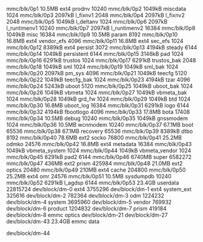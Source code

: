 <Partition>    <Size>  <fs>  <Name>          <blocks>
 mmc/blk/0p1    10.5MB  ext4   prodnv         10240
 mmc/blk/0p2    1049kB         miscdata       1024
 mmc/blk/0p3    2097kB         l_fixnv1       2048
 mmc/blk/0p4    2097kB         l_fixnv2       2048
 mmc/blk/0p5    1049kB         l_deltanv      1024
 mmc/blk/0p6    2097kB         l_runtimenv1   10240
 mmc/blk/0p7    2097kB         l_runtimenv2   16384
 mmc/blk/0p8    1049kB         misc           16384
 mmc/blk/0p9    10.5MB         param          8192
mmc/blk/0p10    16.8MB  ext4   vendor_efs     4096
mmc/blk/0p11    16.8MB  ext4   sec_efs        1024
mmc/blk/0p12    8389kB  ext4   persist        3072
mmc/blk/0p13    4194kB         steady         6144
mmc/blk/0p14    1049kB         persistent     6144
mmc/blk/0p15    3146kB         pad            1024
mmc/blk/0p16    6291kB         trustos        1024
mmc/blk/0p17    6291kB         trustos_bak    2048
mmc/blk/0p18    1049kB         sml            1024
mmc/blk/0p19    1049kB         sml_bak        1024
mmc/blk/0p20    2097kB         pm_sys         4096
mmc/blk/0p21    1049kB         teecfg         5120
mmc/blk/0p22    1049kB         teecfg_bak     1024
mmc/blk/0p23    4194kB         tzar           4096
mmc/blk/0p24    5243kB         uboot          5120
mmc/blk/0p25    1049kB         uboot_bak      1024
mmc/blk/0p26    1049kB         vbmeta         1024
mmc/blk/0p27    1049kB         vbmeta_bak     1024
mmc/blk/0p28    1049kB         grd_fw         1024
mmc/blk/0p29    1049kB         btd            1024
mmc/blk/0p30    16.8MB         uboot_log      16384
mmc/blk/0p31    6291kB         logo           6144
mmc/blk/0p32    4194kB         fbootlogo      4096
mmc/blk/0p33    17.8MB         bota           17408
mmc/blk/0p34    10.5MB         debug          10240
mmc/blk/0p35    1049kB         gnssmodem      1024
mmc/blk/0p36    10.5MB         wcnmodem       10240
mmc/blk/0p37    67.1MB         boot           65536
mmc/blk/0p38    67.1MB         recovery       65536
mmc/blk/0p39    8389kB         dtbo           8192
mmc/blk/0p40    78.6MB  ext2   socko          76800
mmc/blk/0p41    25.2MB         odmko          24576
mmc/blk/0p42    16.8MB  ext4   metadata       16384
mmc/blk/0p43    1049kB         vbmeta_system  1024
mmc/blk/0p44    1049kB         vbmeta_vendor  1024
mmc/blk/0p45    6291kB         pad2           6144
mmc/blk/0p46    6740MB         super          6582272
mmc/blk/0p47    436MB   ext2   prism          425984
mmc/blk/0p48    21.0MB  ext2   optics         20480
mmc/blk/0p49    210MB   ext4   cache          204800
mmc/blk/0p50    25.2MB  ext4   omr            24576
mmc/blk/0p51    10.5MB         sysdumpdb      10240
mmc/blk/0p52    6291kB         l_agdsp        6144
mmc/blk/0p53    23.4GB         userdata       22815724
dev/block/dm-0          ext4                  3755296
dev/block/dm-1          ext4   system_ext     325616
dev/block/dm-2                                782364
dev/block/dm-3                 odm            1224232
dev/block/dm-4                 system         3695960 
dev/block/dm-5                 vendor         769932 
dev/block/dm-6                 product        1204832
dev/block/dm-7                 prism          419184
dev/block/dm-8          emmc   optics
dev/block/dm-21
dev/block/dm-27
dev/block/dm-43 23.4GB  emmc   data

dev/block/dm-44

